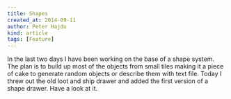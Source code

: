```yaml
---
title: Shapes
created_at: 2014-09-11
author: Peter Hajdu
kind: article
tags: [Feature]
---
```


In the last two days I have been working on the base of a shape system. The plan is to build up most
of the objects from small tiles making it a piece of cake to generate random objects or describe them
with text file. Today I threw out the old loot and ship drawer and added the first version of a shape
drawer. Have a look at it.

